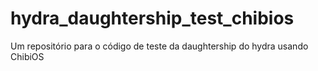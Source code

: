 # hydra_daughtership_test_chibios
Um repositório para o código de teste da daughtership do hydra usando ChibiOS
